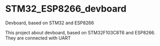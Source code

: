 # STM32_ESP8266_devboard
Devboard, based on STM32 and ESP8266

This project about devboard, based on STM32F103C8T6 and ESP8266. They are connected with UART
